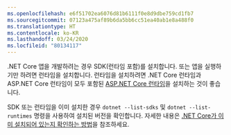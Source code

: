```yaml
---
ms.openlocfilehash: e6f51702ea6076d81b6111f0e8d9dbe759cd1fb7
ms.sourcegitcommit: 07123a475af89b6da5bb6cc51ea40ab1e8a488f0
ms.translationtype: HT
ms.contentlocale: ko-KR
ms.lasthandoff: 03/24/2020
ms.locfileid: "80134117"
---
```


.NET Core 앱을 개발하려는 경우 SDK(런타임 포함)를 설치합니다. 또는 앱을 실행하기만 하려면 런타임을 설치합니다. 런타임을 설치하려면 .NET Core 런타임과 ASP.NET Core 런타임이 모두 포함된 [ASP.NET Core 런타임](#install-the-aspnet-core-runtime)을 설치하는 것이 좋습니다.

SDK 또는 런타임을 이미 설치한 경우 `dotnet --list-sdks` 및 `dotnet --list-runtimes` 명령을 사용하여 설치된 버전을 확인합니다. 자세한 내용은 [.NET Core가 이미 설치되어 있는지 확인하는 방법](../how-to-detect-installed-versions.md?pivots=os-linux)을 참조하세요.

